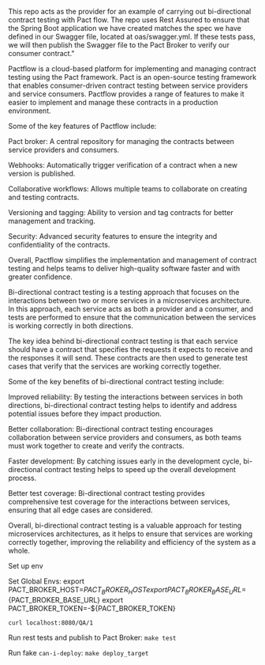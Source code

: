 This repo acts as the provider for an example of carrying out bi-directional contract testing with Pact flow. The repo uses Rest Assured to ensure that the Spring Boot application we have created matches the spec we have defined in our Swagger file, located at oas/swagger.yml. If these tests pass, we will then publish the Swagger file to the Pact Broker to verify our consumer contract."

Pactflow is a cloud-based platform for implementing and managing contract testing using the Pact framework. Pact is an open-source testing framework that enables consumer-driven contract testing between service providers and service consumers. Pactflow provides a range of features to make it easier to implement and manage these contracts in a production environment.

Some of the key features of Pactflow include:

Pact broker: A central repository for managing the contracts between service providers and consumers.

Webhooks: Automatically trigger verification of a contract when a new version is published.

Collaborative workflows: Allows multiple teams to collaborate on creating and testing contracts.

Versioning and tagging: Ability to version and tag contracts for better management and tracking.

Security: Advanced security features to ensure the integrity and confidentiality of the contracts.

Overall, Pactflow simplifies the implementation and management of contract testing and helps teams to deliver high-quality software faster and with greater confidence.

Bi-directional contract testing is a testing approach that focuses on the interactions between two or more services in a microservices architecture. In this approach, each service acts as both a provider and a consumer, and tests are performed to ensure that the communication between the services is working correctly in both directions.

The key idea behind bi-directional contract testing is that each service should have a contract that specifies the requests it expects to receive and the responses it will send. These contracts are then used to generate test cases that verify that the services are working correctly together.

Some of the key benefits of bi-directional contract testing include:

Improved reliability: By testing the interactions between services in both directions, bi-directional contract testing helps to identify and address potential issues before they impact production.

Better collaboration: Bi-directional contract testing encourages collaboration between service providers and consumers, as both teams must work together to create and verify the contracts.

Faster development: By catching issues early in the development cycle, bi-directional contract testing helps to speed up the overall development process.

Better test coverage: Bi-directional contract testing provides comprehensive test coverage for the interactions between services, ensuring that all edge cases are considered.

Overall, bi-directional contract testing is a valuable approach for testing microservices architectures, as it helps to ensure that services are working correctly together, improving the reliability and efficiency of the system as a whole.

Set up env

Set Global Envs:
export PACT_BROKER_HOST=${PACT_BROKER_HOST}
export PACT_BROKER_BASE_URL=${PACT_BROKER_BASE_URL}
export PACT_BROKER_TOKEN=-${PACT_BROKER_TOKEN}

`curl localhost:8080/QA/1`

Run rest tests and publish to Pact Broker: `make test`

Run fake `can-i-deploy`: `make deploy_target`